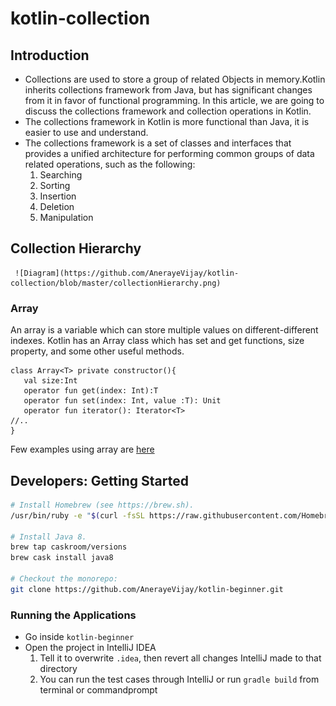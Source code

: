 # kotlin-collection

## Introduction
- Collections are used to store a group of related Objects in memory.Kotlin inherits collections framework from Java, but has significant changes from it in favor of functional programming. In this article, we are going to discuss the collections framework and collection operations in Kotlin.
- The collections framework in Kotlin  is more functional than Java, it is easier to use and understand.
- The collections framework is a set of classes and interfaces that provides a unified architecture for performing common groups of data related operations, such as the following:
   1. Searching 
   2. Sorting 
   3. Insertion 
   4. Deletion 
   5. Manipulation
   
## Collection Hierarchy
     ![Diagram](https://github.com/AnerayeVijay/kotlin-collection/blob/master/collectionHierarchy.png)  

### Array 
An array is a variable which can store multiple values on different-different indexes. Kotlin has an Array class which has set and get functions, size property, and some other useful methods.
```
class Array<T> private constructor(){  
   val size:Int  
   operator fun get(index: Int):T  
   operator fun set(index: Int, value :T): Unit  
   operator fun iterator(): Iterator<T>  
//..  
}   
```
Few examples using array are [here](https://github.com/AnerayeVijay/kotlin-collection/blob/master/src/test/kotlin/com/vijayaneraye/array/ArrayDemoTest.kt)
## Developers: Getting Started

```sh
# Install Homebrew (see https://brew.sh).
/usr/bin/ruby -e "$(curl -fsSL https://raw.githubusercontent.com/Homebrew/install/master/install)"

# Install Java 8.
brew tap caskroom/versions
brew cask install java8

# Checkout the monorepo:
git clone https://github.com/AnerayeVijay/kotlin-beginner.git
```
### Running the Applications

- Go inside `kotlin-beginner`
- Open the project in IntelliJ IDEA
  1. Tell it to overwrite `.idea`, then revert all changes IntelliJ made to that directory
  2. You can run the test cases through IntelliJ or
   run ```gradle build``` from terminal or commandprompt 

